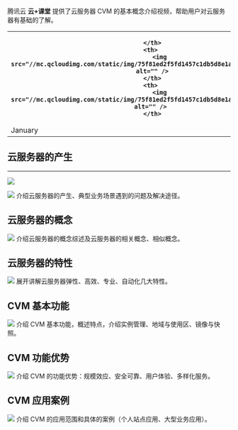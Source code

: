 
腾讯云 **云+课堂** 提供了云服务器 CVM 的基本概念介绍视频，帮助用户对云服务器有基础的了解。

<html>
<body>

<table frame="void" rules="none" border="2">
  <tr>
    <th> 
        <img src="//mc.qcloudimg.com/static/img/75f81ed2f5fd1457c1db5d8e1a0e2409/image.png" alt="" />
      
    </th>
    <th> 
        <img src="//mc.qcloudimg.com/static/img/75f81ed2f5fd1457c1db5d8e1a0e2409/image.png" alt="" />
    </th>
    <th> 
        <img src="//mc.qcloudimg.com/static/img/75f81ed2f5fd1457c1db5d8e1a0e2409/image.png" alt="" /> 
    </th>
  </tr>
  <tr>
    <td>January</td>
    <td>$100</td>
    <td>$100</td>
  </tr>
</table>

</body>
</html>


## 云服务器的产生
--------
[![](//mc.qcloudimg.com/static/img/75f81ed2f5fd1457c1db5d8e1a0e2409/image.png)](https://www.qcloud.com/course/detail/201?specialId=182)

![](//mc.qcloudimg.com/static/img/9afab44d2e52ccb6fb6bc1f5361da649/image.png)
介绍云服务器的产生、典型业务场景遇到的问题及解决途径。

## 云服务器的概念
[![](//mc.qcloudimg.com/static/img/87cdec5bb9ef628e532ee601ace82715/image.png)](https://www.qcloud.com/course/detail/202?specialId=182)
介绍云服务器的概念综述及云服务器的相关概念、相似概念。

## 云服务器的特性
[![](//mc.qcloudimg.com/static/img/df0781093890af6b677e795a4ed0c46b/image.png)](https://www.qcloud.com/course/detail/203?specialId=182)
展开讲解云服务器弹性、高效、专业、自动化几大特性。

## CVM 基本功能
[![](//mc.qcloudimg.com/static/img/df36ce558675aa444ec4aea1132b3d6b/image.png)](https://www.qcloud.com/course/detail/205?specialId=182)
介绍 CVM 基本功能，概述特点，介绍实例管理、地域与使用区、镜像与快照。

## CVM 功能优势
[![](//mc.qcloudimg.com/static/img/518d36ba4865ec04500ed086dc5c6954/image.png)](https://www.qcloud.com/course/detail/208?specialId=182)
介绍 CVM 的功能优势：规模效应、安全可靠、用户体验、多样化服务。

## CVM 应用案例
[![](//mc.qcloudimg.com/static/img/383d843df2d8bcad0e530aa2d06a1f14/image.png)](https://www.qcloud.com/course/detail/211?specialId=182)
介绍 CVM 的应用范围和具体的案例（个人站点应用、大型业务应用）。
